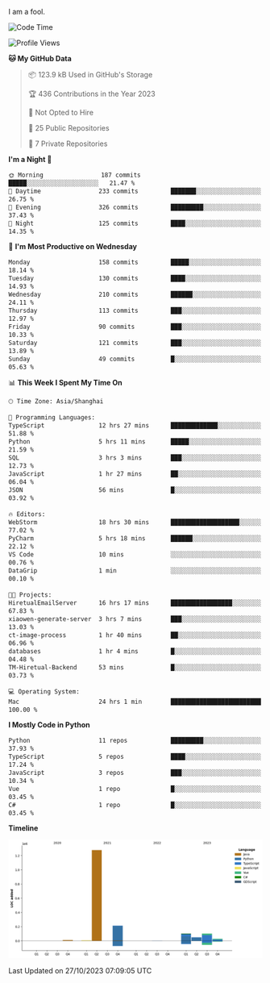 I am a fool.

<!--START_SECTION:waka-->
![Code Time](http://img.shields.io/badge/Code%20Time-830%20hrs%2032%20mins-blue)

![Profile Views](http://img.shields.io/badge/Profile%20Views-0-blue)

**🐱 My GitHub Data** 

> 📦 123.9 kB Used in GitHub's Storage 
 > 
> 🏆 436 Contributions in the Year 2023
 > 
> 🚫 Not Opted to Hire
 > 
> 📜 25 Public Repositories 
 > 
> 🔑 7 Private Repositories 
 > 
**I'm a Night 🦉** 

```text
🌞 Morning                187 commits         █████░░░░░░░░░░░░░░░░░░░░   21.47 % 
🌆 Daytime                233 commits         ███████░░░░░░░░░░░░░░░░░░   26.75 % 
🌃 Evening                326 commits         █████████░░░░░░░░░░░░░░░░   37.43 % 
🌙 Night                  125 commits         ████░░░░░░░░░░░░░░░░░░░░░   14.35 % 
```
📅 **I'm Most Productive on Wednesday** 

```text
Monday                   158 commits         █████░░░░░░░░░░░░░░░░░░░░   18.14 % 
Tuesday                  130 commits         ████░░░░░░░░░░░░░░░░░░░░░   14.93 % 
Wednesday                210 commits         ██████░░░░░░░░░░░░░░░░░░░   24.11 % 
Thursday                 113 commits         ███░░░░░░░░░░░░░░░░░░░░░░   12.97 % 
Friday                   90 commits          ███░░░░░░░░░░░░░░░░░░░░░░   10.33 % 
Saturday                 121 commits         ███░░░░░░░░░░░░░░░░░░░░░░   13.89 % 
Sunday                   49 commits          █░░░░░░░░░░░░░░░░░░░░░░░░   05.63 % 
```


📊 **This Week I Spent My Time On** 

```text
🕑︎ Time Zone: Asia/Shanghai

💬 Programming Languages: 
TypeScript               12 hrs 27 mins      █████████████░░░░░░░░░░░░   51.88 % 
Python                   5 hrs 11 mins       █████░░░░░░░░░░░░░░░░░░░░   21.59 % 
SQL                      3 hrs 3 mins        ███░░░░░░░░░░░░░░░░░░░░░░   12.73 % 
JavaScript               1 hr 27 mins        ██░░░░░░░░░░░░░░░░░░░░░░░   06.04 % 
JSON                     56 mins             █░░░░░░░░░░░░░░░░░░░░░░░░   03.92 % 

🔥 Editors: 
WebStorm                 18 hrs 30 mins      ███████████████████░░░░░░   77.02 % 
PyCharm                  5 hrs 18 mins       ██████░░░░░░░░░░░░░░░░░░░   22.12 % 
VS Code                  10 mins             ░░░░░░░░░░░░░░░░░░░░░░░░░   00.76 % 
DataGrip                 1 min               ░░░░░░░░░░░░░░░░░░░░░░░░░   00.10 % 

🐱‍💻 Projects: 
HiretualEmailServer      16 hrs 17 mins      █████████████████░░░░░░░░   67.83 % 
xiaowen-generate-server  3 hrs 7 mins        ███░░░░░░░░░░░░░░░░░░░░░░   13.03 % 
ct-image-process         1 hr 40 mins        ██░░░░░░░░░░░░░░░░░░░░░░░   06.96 % 
databases                1 hr 4 mins         █░░░░░░░░░░░░░░░░░░░░░░░░   04.48 % 
TM-Hiretual-Backend      53 mins             █░░░░░░░░░░░░░░░░░░░░░░░░   03.73 % 

💻 Operating System: 
Mac                      24 hrs 1 min        █████████████████████████   100.00 % 
```

**I Mostly Code in Python** 

```text
Python                   11 repos            █████████░░░░░░░░░░░░░░░░   37.93 % 
TypeScript               5 repos             ████░░░░░░░░░░░░░░░░░░░░░   17.24 % 
JavaScript               3 repos             ███░░░░░░░░░░░░░░░░░░░░░░   10.34 % 
Vue                      1 repo              █░░░░░░░░░░░░░░░░░░░░░░░░   03.45 % 
C#                       1 repo              █░░░░░░░░░░░░░░░░░░░░░░░░   03.45 % 
```



**Timeline**

![Lines of Code chart](https://raw.githubusercontent.com/VeejaLiu/VeejaLiu/master/assets/bar_graph.png)


 Last Updated on 27/10/2023 07:09:05 UTC
<!--END_SECTION:waka-->

